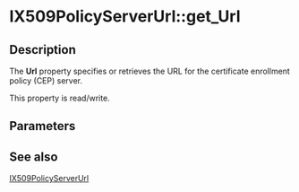 # IX509PolicyServerUrl::get_Url

## Description

The **Url** property specifies or retrieves the URL for the certificate enrollment policy (CEP) server.

This property is read/write.

## Parameters

## See also

[IX509PolicyServerUrl](https://learn.microsoft.com/windows/desktop/api/certenroll/nn-certenroll-ix509policyserverurl)